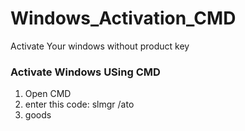 # Windows_Activation_CMD
Activate Your windows without product key
### Activate Windows USing CMD #####
1. Open CMD
2. enter this code: slmgr /ato
3. goods